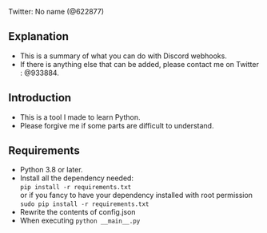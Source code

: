 Twitter: No name (@622877) <br />

## Explanation
- This is a summary of what you can do with Discord webhooks.<br />
- If there is anything else that can be added, please contact me on Twitter : @933884.<br />

## Introduction
- This is a tool I made to learn Python.<br/>
- Please forgive me if some parts are difficult to understand.<br/>


## Requirements
- Python 3.8 or later.
- Install all the dependency needed:<br/>
    `pip install -r requirements.txt`<br/>
        or if you fancy to have your dependency installed with root permission<br/>
    `sudo pip install -r requirements.txt`<br/>
- Rewrite the contents of config.json<br/>
- When executing
`python __main__.py`


